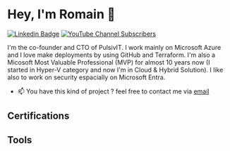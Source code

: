 # Hey, I'm Romain 👋

[![Linkedin Badge](https://img.shields.io/badge/-RomainSerre-blue?style=flat-square&logo=Linkedin&logoColor=white&link=https://www.linkedin.com/in/romainserre/)](https://www.linkedin.com/in/romainserre/) [![YouTube Channel Subscribers](https://img.shields.io/youtube/channel/subscribers/UCJi3U21Yd5XFPcYD6nGEiJQ?style=flat-square&label=Youtube)](https://www.youtube.com/@nextgendatacenter9557)

I'm the co-founder and CTO of PulsivIT. I work mainly on Microsoft Azure and I love make deployments by using GitHub and Terraform. I'm also a Micosoft Most Valuable Professional (MVP) for almost 10 years now (I started in Hyper-V category and now I'm in Cloud & Hybrid Solution). I like also to work on security espacially on Microsoft Entra.

- 📫 You have this kind of project ? feel free to contact me via [email](mailto:romain@pulsivit.fr)

## Certifications

## Tools


<!--
**SerreRom/SerreRom** is a ✨ _special_ ✨ repository because its `README.md` (this file) appears on your GitHub profile.

Here are some ideas to get you started:

- 🔭 I’m currently working on ...
- 🌱 I’m currently learning ...
- 👯 I’m looking to collaborate on ...
- 🤔 I’m looking for help with ...
- 💬 Ask me about ...
-  How to reach me: ...
- 😄 Pronouns: ...
- ⚡ Fun fact: ...
-->
